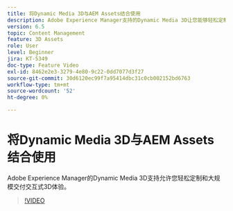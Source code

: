 ```yaml
---
title: 将Dynamic Media 3D与AEM Assets结合使用
description: Adobe Experience Manager支持的Dynamic Media 3D让您能够轻松定制和大规模交付交互式3D体验
version: 6.5
topic: Content Management
feature: 3D Assets
role: User
level: Beginner
jira: KT-5349
doc-type: Feature Video
exl-id: 8462e2e3-3279-4e80-9c22-0dd7077d3f27
source-git-commit: 30d6120ec99f7a95414dbc31c0cb002152bd6763
workflow-type: tm+mt
source-wordcount: '52'
ht-degree: 0%

---
```


# 将Dynamic Media 3D与AEM Assets结合使用

Adobe Experience Manager的Dynamic Media 3D支持允许您轻松定制和大规模交付交互式3D体验。

>[!VIDEO](https://video.tv.adobe.com/v/35156?quality=12&learn=on)
